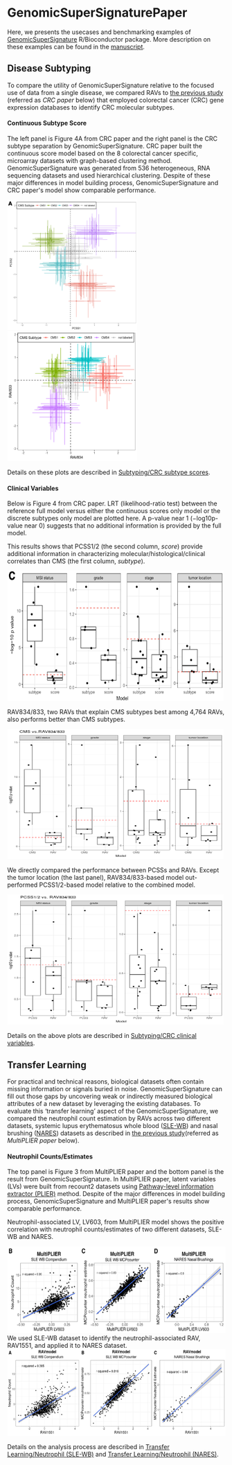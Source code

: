 # GenomicSuperSignaturePaper
Here, we presents the usecases and benchmarking examples of [GenomicSuperSignature](http://www.bioconductor.org/packages/release/bioc/html/GenomicSuperSignature.html) R/Bioconductor package. More description on these examples can be found in the 
[manuscript](https://www.biorxiv.org/content/10.1101/2021.05.26.445900v1).




## Disease Subtyping
To compare the utility of GenomicSuperSignature relative to the focused use of 
data from a single disease, we compared RAVs to [the previous study](https://genomebiology.biomedcentral.com/articles/10.1186/s13059-018-1511-4) 
(referred as *CRC paper* below) that employed colorectal cancer (CRC) gene 
expression databases to identify CRC molecular subtypes.


#### Continuous Subtype Score
The left panel is Figure 4A from CRC paper and the right panel is the CRC 
subtype separation by GenomicSuperSignature. CRC paper built the continuous 
score model based on the 8 colorectal cancer specific, microarray datasets 
with graph-based clustering method. GenomicSuperSignature was generated from 
536 heterogeneous, RNA sequencing datasets and used hierarchical clustering. 
Despite of these major differences in model building process, 
GenomicSuperSignature and CRC paper's model show comparable performance.

<img src="https://raw.githubusercontent.com/shbrief/GenomicSuperSignaturePaper/master/inst/images/CRC_Fig4A.png" width="300" height="300">
<img src="https://raw.githubusercontent.com/shbrief/GenomicSuperSignaturePaper/master/Results/CRC/outputs/png/scatter_834_833.png" width="300" height="300">

Details on these plots are described in [Subtyping/CRC subtype scores](https://shbrief.github.io/GenomicSuperSignaturePaper/articles/CRC/CRC_Subtyping.html). 


#### Clinical Variables
Below is Figure 4 from CRC paper. LRT (likelihood-ratio test) between the 
reference full model versus either the continuous scores only model or the 
discrete subtypes only model are plotted here. A p-value near 1 (−log10p-value 
near 0) suggests that no additional information is provided by the full model. 

This results shows that PCSS1/2 (the second column, *score*) provide additional 
information in characterizing molecular/histological/clinical correlates than 
CMS (the first column, *subtype*).

<img src="https://raw.githubusercontent.com/shbrief/GenomicSuperSignaturePaper/master/inst/images/CRC_Fig4C.png" width="500" height="300">

</br>

RAV834/833, two RAVs that explain CMS subtypes best among 4,764 RAVs, also 
performs better than CMS subtypes.

<img src="https://raw.githubusercontent.com/shbrief/GenomicSuperSignaturePaper/master/Results/CRC/outputs/png/boxplot_CMS_vs_834_833.png" width="500" height="300">

</br>

We directly compared the performance between PCSSs and RAVs. Except the tumor 
location (the last panel), RAV834/833-based model out-performed PCSS1/2-based 
model relative to the combined model.

<img src="https://raw.githubusercontent.com/shbrief/GenomicSuperSignaturePaper/master/Results/CRC/outputs/png/boxplot_PCSS_vs_834_833.png" width="500" height="300">

</br>

Details on the above plots are described in [Subtyping/CRC clinical variables](https://shbrief.github.io/GenomicSuperSignaturePaper/articles/CRC/CRC_ClinicalVar.html).


## Transfer Learning
For practical and technical reasons, biological datasets often contain missing 
information or signals buried in noise. GenomicSuperSignature can fill out 
those gaps by uncovering weak or indirectly measured biological attributes of 
a new dataset by leveraging the existing databases. To evaluate this ‘transfer 
learning’ aspect of the GenomicSuperSignature, we compared the neutrophil 
count estimation by RAVs across two different datasets, systemic lupus 
erythematosus whole blood ([SLE-WB](https://www.cell.com/cell/pdfExtended/S0092-8674(16)30264-1)) 
and nasal brushing ([NARES](https://onlinelibrary.wiley.com/doi/full/10.1002/art.39185)) 
datasets as described in [the previous study](https://www.cell.com/cell-systems/fulltext/S2405-4712(19)30119-X?_returnURL=https%3A%2F%2Flinkinghub.elsevier.com%2Fretrieve%2Fpii%2FS240547121930119X%3Fshowall%3Dtrue)(referred as 
*MultiPLIER paper* below).


#### Neutrophil Counts/Estimates
The top panel is Figure 3 from MultiPLIER paper and the bottom panel is the 
result from GenomicSuperSignature. In MultiPLIER paper, latent variables (LVs) 
were built from recount2 datasets using [Pathway-level information extractor (PLIER)](https://www.nature.com/articles/s41592-019-0456-1) method. Despite of 
the major differences in model building process, GenomicSuperSignature and 
MultiPLIER paper's results show comparable performance.

Neutrophil-associated LV, LV603, from MultiPLIER model shows the positive 
correlation with neutrophil counts/estimates of two different datasets, 
SLE-WB and NARES.

<img src="https://raw.githubusercontent.com/shbrief/GenomicSuperSignaturePaper/master/inst/images/multiPLIER_Fig3.png" width="600" height="200">

</br>
We used SLE-WB dataset to identify the neutrophil-associated RAV, RAV1551, and 
applied it to NARES dataset.

<img src="https://raw.githubusercontent.com/shbrief/GenomicSuperSignaturePaper/master/Results/multiPLIER_Fig3.png" width="600" height="200">


Details on the analysis process are described in [Transfer Learning/Neutrophil (SLE-WB)](https://shbrief.github.io/GenomicSuperSignaturePaper/articles/SLE-WB/neutrophil_counts_SLE-WB.html) 
and [Transfer Learning/Neutrophil (NARES)](https://shbrief.github.io/GenomicSuperSignaturePaper/articles/NARES/neutrophil_counts_NARES.html).
